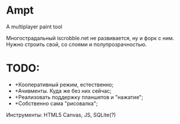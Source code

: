 Ampt
====

A multiplayer paint tool

Многострадальный iscrobble.net не развивается, ну и форк с ним. Нужно строить свой, со слоями и полупрозрачностью. 

TODO: 
====

<ul>

<li>+Кооперативный режим, естественно;</li>
<li>+Ачивменты. Куда же без них сейчас;</li>
<li>+Реализовать поддержку планшетов и "нажатие";</li>
<li>+Собственно сама "рисовалка";</li>
</ul>
Инструменты:
HTML5 Canvas, JS, SQLite(?)